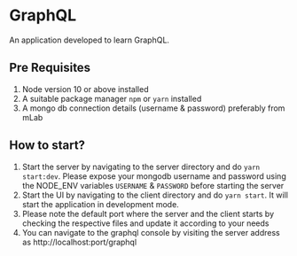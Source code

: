 # GraphQL
An application developed to learn GraphQL.

## Pre Requisites
1. Node version 10 or above installed
2. A suitable package manager `npm` or `yarn` installed
3. A mongo db connection details (username & password) preferably from mLab

## How to start?
1. Start the server by navigating to the server directory and do `yarn start:dev`. Please expose your mongodb username and password using the NODE_ENV variables `USERNAME` & `PASSWORD` before starting the server
2. Start the UI by navigating to the client directory and do `yarn start`. It will start the application in development mode.
3. Please note the default port where the server and the client starts by checking the respective files and update it according to your needs
4. You can navigate to the graphql console by visiting the server address as http://localhost:port/graphql

